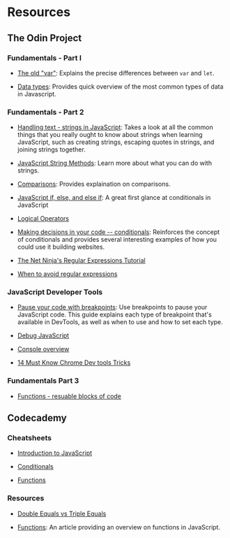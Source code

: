 # Resources

## The Odin Project

### Fundamentals - Part I
- [The old "var"](https://javascript.info/var): Explains the precise differences between 
`var` and `let`.

- [Data types](https://javascript.info/types): Provides quick overview of the most 
common types of data in Javascript.

### Fundamentals - Part 2
- [Handling text - strings in JavaScript](https://developer.mozilla.org/en-US/docs/Learn/JavaScript/First_steps/Strings): Takes a look at all the common things that you really ought to know about strings when 
learning JavaScript, such as creating strings, escaping quotes in strings, and joining 
strings together.

- [JavaScript String Methods](https://www.w3schools.com/js/js_string_methods.asp): Learn more about what you can do with strings.

- [Comparisons](https://javascript.info/comparison): Provides explaination on comparisons.

- [JavaScript if, else, and else if](https://www.w3schools.com/js/js_if_else.asp): A great first glance at conditionals in JavaScript

- [Logical Operators](https://javascript.info/logical-operators)

- [Making decisions in your code -- conditionals](https://developer.mozilla.org/en-US/docs/Learn/JavaScript/Building_blocks/conditionals): Reinforces the concept of conditionals and provides several interesting examples of how you could use it building websites.

- [The Net Ninja's Regular Expressions Tutorial](https://www.youtube.com/playlist?list=PL4cUxeGkcC9g6m_6Sld9Q4jzqdqHd2HiD)

- [When to avoid regular expressions](https://softwareengineering.stackexchange.com/questions/113237/when-you-should-not-use-regular-expressions)

### JavaScript Developer Tools
- [Pause your code with breakpoints](https://developer.chrome.com/docs/devtools/javascript/breakpoints/): Use breakpoints to pause your JavaScript code. This guide explains each type of breakpoint that's available in DevTools, as well as when to use and how to set each type.

- [Debug JavaScript](https://developer.chrome.com/docs/devtools/javascript/#reproduce)

- [Console overview](https://developer.chrome.com/docs/devtools/console/)

- [14 Must Know Chrome Dev tools Tricks](https://www.youtube.com/watch?v=xkzDaKwinA8)

### Fundamentals Part 3
- [Functions - resuable blocks of 
code](https://developer.mozilla.org/en-US/docs/Learn/JavaScript/Building_blocks/Functions)


## Codecademy 

### Cheatsheets
- [Introduction to JavaScript](https://www.codecademy.com/learn/introduction-to-javascript/modules/learn-javascript-introduction/cheatsheet)

- [Conditionals](https://www.codecademy.com/learn/introduction-to-javascript/modules/learn-javascript-control-flow/cheatsheet)

- [Functions](https://www.codecademy.com/learn/introduction-to-javascript/modules/learn-javascript-functions/cheatsheet)

### Resources
- [Double Equals vs Triple Equals](https://codeburst.io/javascript-double-equals-vs-triple-equals-61d4ce5a121a)

- [Functions](https://www.codecademy.com/resources/docs/javascript/functions?page_ref=catalog): An article providing an overview on functions in JavaScript.
